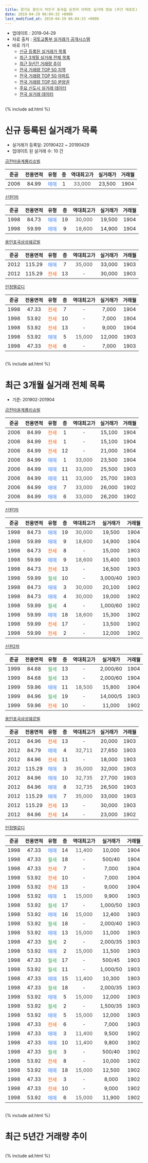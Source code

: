 ```yaml
---
title: 경기도 용인시 처인구 포곡읍 둔전리 아파트 실거래 정보 (주간 레포트)
date: 2019-04-29 06:04:33 +0900
last_modified_at: 2019-04-29 06:04:33 +0900
---
```


* 업데이트 : 2019-04-29
* 자료 출처 : [국토교통부 실거래가 공개시스템](http://rt.molit.go.kr)
* 바로 가기
    * [신규 등록된 실거래가 목록](#신규-등록된-실거래가-목록)
    * [최근 3개월 실거래 전체 목록](#최근-3개월-실거래-전체-목록)
    * [최근 5년간 거래량 추이](#최근-5년간-거래량-추이)
    * [전국 거래량 TOP 50 지역](https://inasie.github.io/apt-trade-info/최근-3개월-전국에서-가장-거래가-많이-발생한-지역)
    * [전국 거래량 TOP 50 아파트](https://inasie.github.io/apt-trade-info/최근-3개월-전국에서-가장-거래가-많이-발생한-아파트)
    * [전국 거래량 TOP 50 분양권](https://inasie.github.io/apt-trade-info/최근-3개월-전국에서-가장-거래가-많이-발생한-분양권)
    * [주요 신도시 실거래 데이터](https://inasie.github.io/apt-trade-info/주요-신도시)
    * [전국 실거래 데이터](https://inasie.github.io/apt-trade-info/전국)
<br>
{% include ad.html %}
<br>

# 신규 등록된 실거래가 목록
* 실거래가 등록일: 20190422 ~ 20190429
* 업데이트 된 실거래 수: 10 건


[금전마을계룡리슈빌](https://search.naver.com/search.naver?query=%EA%B2%BD%EA%B8%B0%EB%8F%84+%EC%9A%A9%EC%9D%B8%EC%8B%9C+%EC%B2%98%EC%9D%B8%EA%B5%AC+%ED%8F%AC%EA%B3%A1%EC%9D%8D+%EB%91%94%EC%A0%84%EB%A6%AC+%EA%B8%88%EC%A0%84%EB%A7%88%EC%9D%84%EA%B3%84%EB%A3%A1%EB%A6%AC%EC%8A%88%EB%B9%8C)

|준공|전용면적|유형|층|역대최고가|실거래가|거래월|
|:---:|:---:|:---:|:---:|:---:|:---:|:---:|
|2006|84.99|<span style="color:#4285f3">매매</span>|1|<span style="color:#444444">33,000</span>|23,500|1904|

[신원1차](https://search.naver.com/search.naver?query=%EA%B2%BD%EA%B8%B0%EB%8F%84+%EC%9A%A9%EC%9D%B8%EC%8B%9C+%EC%B2%98%EC%9D%B8%EA%B5%AC+%ED%8F%AC%EA%B3%A1%EC%9D%8D+%EB%91%94%EC%A0%84%EB%A6%AC+%EC%8B%A0%EC%9B%901%EC%B0%A8)

|준공|전용면적|유형|층|역대최고가|실거래가|거래월|
|:---:|:---:|:---:|:---:|:---:|:---:|:---:|
|1998|84.73|<span style="color:#4285f3">매매</span>|19|<span style="color:#444444">30,000</span>|19,500|1904|
|1998|59.99|<span style="color:#4285f3">매매</span>|9|<span style="color:#444444">18,600</span>|14,900|1904|

[용인포곡삼성쉐르빌](https://search.naver.com/search.naver?query=%EA%B2%BD%EA%B8%B0%EB%8F%84+%EC%9A%A9%EC%9D%B8%EC%8B%9C+%EC%B2%98%EC%9D%B8%EA%B5%AC+%ED%8F%AC%EA%B3%A1%EC%9D%8D+%EB%91%94%EC%A0%84%EB%A6%AC+%EC%9A%A9%EC%9D%B8%ED%8F%AC%EA%B3%A1%EC%82%BC%EC%84%B1%EC%89%90%EB%A5%B4%EB%B9%8C)

|준공|전용면적|유형|층|역대최고가|실거래가|거래월|
|:---:|:---:|:---:|:---:|:---:|:---:|:---:|
|2012|115.29|<span style="color:#4285f3">매매</span>|7|<span style="color:#444444">35,000</span>|33,000|1903|
|2012|115.29|<span style="color:#ff5a00">전세</span>|13|<span style="color:#444444">-</span>|30,000|1903|

[인정멜로디](https://search.naver.com/search.naver?query=%EA%B2%BD%EA%B8%B0%EB%8F%84+%EC%9A%A9%EC%9D%B8%EC%8B%9C+%EC%B2%98%EC%9D%B8%EA%B5%AC+%ED%8F%AC%EA%B3%A1%EC%9D%8D+%EB%91%94%EC%A0%84%EB%A6%AC+%EC%9D%B8%EC%A0%95%EB%A9%9C%EB%A1%9C%EB%94%94)

|준공|전용면적|유형|층|역대최고가|실거래가|거래월|
|:---:|:---:|:---:|:---:|:---:|:---:|:---:|
|1998|47.33|<span style="color:#ff5a00">전세</span>|7|<span style="color:#444444">-</span>|7,000|1904|
|1998|53.92|<span style="color:#ff5a00">전세</span>|10|<span style="color:#444444">-</span>|7,000|1904|
|1998|53.92|<span style="color:#ff5a00">전세</span>|13|<span style="color:#444444">-</span>|9,000|1904|
|1998|53.92|<span style="color:#4285f3">매매</span>|5|<span style="color:#444444">15,000</span>|12,000|1903|
|1998|47.33|<span style="color:#ff5a00">전세</span>|6|<span style="color:#444444">-</span>|7,000|1903|


<br>
{% include ad.html %}
<br>

# 최근 3개월 실거래 전체 목록
* 기준: 201902-201904


[금전마을계룡리슈빌](https://search.naver.com/search.naver?query=%EA%B2%BD%EA%B8%B0%EB%8F%84+%EC%9A%A9%EC%9D%B8%EC%8B%9C+%EC%B2%98%EC%9D%B8%EA%B5%AC+%ED%8F%AC%EA%B3%A1%EC%9D%8D+%EB%91%94%EC%A0%84%EB%A6%AC+%EA%B8%88%EC%A0%84%EB%A7%88%EC%9D%84%EA%B3%84%EB%A3%A1%EB%A6%AC%EC%8A%88%EB%B9%8C)

|준공|전용면적|유형|층|역대최고가|실거래가|거래월|
|:---:|:---:|:---:|:---:|:---:|:---:|:---:|
|2006|84.99|<span style="color:#ff5a00">전세</span>|1|<span style="color:#444444">-</span>|15,100|1904|
|2006|84.99|<span style="color:#ff5a00">전세</span>|1|<span style="color:#444444">-</span>|15,100|1904|
|2006|84.99|<span style="color:#ff5a00">전세</span>|12|<span style="color:#444444">-</span>|21,000|1904|
|2006|84.99|<span style="color:#4285f3">매매</span>|1|<span style="color:#444444">33,000</span>|23,500|1904|
|2006|84.99|<span style="color:#4285f3">매매</span>|11|<span style="color:#444444">33,000</span>|25,500|1903|
|2006|84.99|<span style="color:#4285f3">매매</span>|11|<span style="color:#444444">33,000</span>|25,700|1903|
|2006|84.99|<span style="color:#4285f3">매매</span>|7|<span style="color:#444444">33,000</span>|26,000|1902|
|2006|84.99|<span style="color:#4285f3">매매</span>|6|<span style="color:#444444">33,000</span>|26,200|1902|

[신원1차](https://search.naver.com/search.naver?query=%EA%B2%BD%EA%B8%B0%EB%8F%84+%EC%9A%A9%EC%9D%B8%EC%8B%9C+%EC%B2%98%EC%9D%B8%EA%B5%AC+%ED%8F%AC%EA%B3%A1%EC%9D%8D+%EB%91%94%EC%A0%84%EB%A6%AC+%EC%8B%A0%EC%9B%901%EC%B0%A8)

|준공|전용면적|유형|층|역대최고가|실거래가|거래월|
|:---:|:---:|:---:|:---:|:---:|:---:|:---:|
|1998|84.73|<span style="color:#4285f3">매매</span>|19|<span style="color:#444444">30,000</span>|19,500|1904|
|1998|59.99|<span style="color:#4285f3">매매</span>|9|<span style="color:#444444">18,600</span>|14,900|1904|
|1998|84.73|<span style="color:#ff5a00">전세</span>|8|<span style="color:#444444">-</span>|15,000|1903|
|1998|59.99|<span style="color:#4285f3">매매</span>|9|<span style="color:#444444">18,600</span>|15,400|1903|
|1998|84.73|<span style="color:#ff5a00">전세</span>|13|<span style="color:#444444">-</span>|16,500|1903|
|1998|59.99|<span style="color:#34a853">월세</span>|10|<span style="color:#444444">-</span>|3,000/40|1903|
|1998|84.73|<span style="color:#4285f3">매매</span>|3|<span style="color:#444444">30,000</span>|20,100|1902|
|1998|84.73|<span style="color:#4285f3">매매</span>|4|<span style="color:#444444">30,000</span>|19,000|1902|
|1998|59.99|<span style="color:#34a853">월세</span>|4|<span style="color:#444444">-</span>|1,000/60|1902|
|1998|59.99|<span style="color:#4285f3">매매</span>|18|<span style="color:#444444">18,600</span>|15,300|1902|
|1998|59.99|<span style="color:#ff5a00">전세</span>|17|<span style="color:#444444">-</span>|13,500|1902|
|1998|59.99|<span style="color:#ff5a00">전세</span>|2|<span style="color:#444444">-</span>|12,000|1902|

[신원2차](https://search.naver.com/search.naver?query=%EA%B2%BD%EA%B8%B0%EB%8F%84+%EC%9A%A9%EC%9D%B8%EC%8B%9C+%EC%B2%98%EC%9D%B8%EA%B5%AC+%ED%8F%AC%EA%B3%A1%EC%9D%8D+%EB%91%94%EC%A0%84%EB%A6%AC+%EC%8B%A0%EC%9B%902%EC%B0%A8)

|준공|전용면적|유형|층|역대최고가|실거래가|거래월|
|:---:|:---:|:---:|:---:|:---:|:---:|:---:|
|1999|84.68|<span style="color:#34a853">월세</span>|13|<span style="color:#444444">-</span>|2,000/60|1904|
|1999|84.68|<span style="color:#34a853">월세</span>|13|<span style="color:#444444">-</span>|2,000/60|1904|
|1999|59.96|<span style="color:#4285f3">매매</span>|11|<span style="color:#444444">18,500</span>|15,800|1904|
|1999|84.96|<span style="color:#34a853">월세</span>|19|<span style="color:#444444">-</span>|14,000/5|1903|
|1999|59.96|<span style="color:#ff5a00">전세</span>|10|<span style="color:#444444">-</span>|11,000|1902|

[용인포곡삼성쉐르빌](https://search.naver.com/search.naver?query=%EA%B2%BD%EA%B8%B0%EB%8F%84+%EC%9A%A9%EC%9D%B8%EC%8B%9C+%EC%B2%98%EC%9D%B8%EA%B5%AC+%ED%8F%AC%EA%B3%A1%EC%9D%8D+%EB%91%94%EC%A0%84%EB%A6%AC+%EC%9A%A9%EC%9D%B8%ED%8F%AC%EA%B3%A1%EC%82%BC%EC%84%B1%EC%89%90%EB%A5%B4%EB%B9%8C)

|준공|전용면적|유형|층|역대최고가|실거래가|거래월|
|:---:|:---:|:---:|:---:|:---:|:---:|:---:|
|2012|84.96|<span style="color:#ff5a00">전세</span>|13|<span style="color:#444444">-</span>|20,000|1903|
|2012|84.79|<span style="color:#4285f3">매매</span>|4|<span style="color:#444444">32,711</span>|27,650|1903|
|2012|84.96|<span style="color:#ff5a00">전세</span>|11|<span style="color:#444444">-</span>|18,000|1903|
|2012|115.29|<span style="color:#4285f3">매매</span>|3|<span style="color:#444444">35,000</span>|32,000|1903|
|2012|84.96|<span style="color:#4285f3">매매</span>|10|<span style="color:#444444">32,735</span>|27,700|1903|
|2012|84.96|<span style="color:#4285f3">매매</span>|8|<span style="color:#444444">32,735</span>|26,500|1903|
|2012|115.29|<span style="color:#4285f3">매매</span>|7|<span style="color:#444444">35,000</span>|33,000|1903|
|2012|115.29|<span style="color:#ff5a00">전세</span>|13|<span style="color:#444444">-</span>|30,000|1903|
|2012|84.96|<span style="color:#ff5a00">전세</span>|14|<span style="color:#444444">-</span>|23,000|1902|

[인정멜로디](https://search.naver.com/search.naver?query=%EA%B2%BD%EA%B8%B0%EB%8F%84+%EC%9A%A9%EC%9D%B8%EC%8B%9C+%EC%B2%98%EC%9D%B8%EA%B5%AC+%ED%8F%AC%EA%B3%A1%EC%9D%8D+%EB%91%94%EC%A0%84%EB%A6%AC+%EC%9D%B8%EC%A0%95%EB%A9%9C%EB%A1%9C%EB%94%94)

|준공|전용면적|유형|층|역대최고가|실거래가|거래월|
|:---:|:---:|:---:|:---:|:---:|:---:|:---:|
|1998|47.33|<span style="color:#4285f3">매매</span>|14|<span style="color:#444444">11,400</span>|10,000|1904|
|1998|47.33|<span style="color:#34a853">월세</span>|18|<span style="color:#444444">-</span>|500/40|1904|
|1998|47.33|<span style="color:#ff5a00">전세</span>|7|<span style="color:#444444">-</span>|7,000|1904|
|1998|53.92|<span style="color:#ff5a00">전세</span>|10|<span style="color:#444444">-</span>|7,000|1904|
|1998|53.92|<span style="color:#ff5a00">전세</span>|13|<span style="color:#444444">-</span>|9,000|1904|
|1998|53.92|<span style="color:#4285f3">매매</span>|1|<span style="color:#444444">15,000</span>|9,900|1903|
|1998|53.92|<span style="color:#34a853">월세</span>|17|<span style="color:#444444">-</span>|1,000/50|1903|
|1998|53.92|<span style="color:#4285f3">매매</span>|16|<span style="color:#444444">15,000</span>|12,400|1903|
|1998|53.92|<span style="color:#34a853">월세</span>|18|<span style="color:#444444">-</span>|2,000/40|1903|
|1998|53.92|<span style="color:#4285f3">매매</span>|13|<span style="color:#444444">15,000</span>|11,000|1903|
|1998|47.33|<span style="color:#34a853">월세</span>|2|<span style="color:#444444">-</span>|2,000/35|1903|
|1998|53.92|<span style="color:#4285f3">매매</span>|2|<span style="color:#444444">15,000</span>|11,500|1903|
|1998|47.33|<span style="color:#34a853">월세</span>|17|<span style="color:#444444">-</span>|500/45|1903|
|1998|53.92|<span style="color:#34a853">월세</span>|11|<span style="color:#444444">-</span>|1,000/50|1903|
|1998|47.33|<span style="color:#4285f3">매매</span>|15|<span style="color:#444444">11,400</span>|10,300|1903|
|1998|47.33|<span style="color:#34a853">월세</span>|18|<span style="color:#444444">-</span>|2,000/35|1903|
|1998|53.92|<span style="color:#4285f3">매매</span>|5|<span style="color:#444444">15,000</span>|12,000|1903|
|1998|53.92|<span style="color:#34a853">월세</span>|2|<span style="color:#444444">-</span>|1,500/35|1903|
|1998|53.92|<span style="color:#4285f3">매매</span>|5|<span style="color:#444444">15,000</span>|12,000|1903|
|1998|47.33|<span style="color:#ff5a00">전세</span>|6|<span style="color:#444444">-</span>|7,000|1903|
|1998|47.33|<span style="color:#4285f3">매매</span>|3|<span style="color:#444444">11,400</span>|9,500|1902|
|1998|47.33|<span style="color:#4285f3">매매</span>|10|<span style="color:#444444">11,400</span>|9,800|1902|
|1998|47.33|<span style="color:#34a853">월세</span>|3|<span style="color:#444444">-</span>|500/40|1902|
|1998|53.92|<span style="color:#ff5a00">전세</span>|8|<span style="color:#444444">-</span>|10,000|1902|
|1998|53.92|<span style="color:#4285f3">매매</span>|18|<span style="color:#444444">15,000</span>|12,500|1902|
|1998|47.33|<span style="color:#ff5a00">전세</span>|3|<span style="color:#444444">-</span>|8,000|1902|
|1998|47.33|<span style="color:#ff5a00">전세</span>|10|<span style="color:#444444">-</span>|9,000|1902|
|1998|53.92|<span style="color:#4285f3">매매</span>|6|<span style="color:#444444">15,000</span>|11,900|1902|


<br>
{% include ad.html %}
<br>

# 최근 5년간 거래량 추이


<div style="width:100%;">
    <canvas id="deal_progress" height="200"></canvas>
</div>

<script>
new Chart(document.getElementById("deal_progress"), {
    type: 'line',
    data: {
        labels: ['201404','201405','201406','201407','201408','201409','201410','201411','201412','201501','201502','201503','201504','201505','201506','201507','201508','201509','201510','201511','201512','201601','201602','201603','201604','201605','201606','201607','201608','201609','201610','201611','201612','201701','201702','201703','201704','201705','201706','201707','201708','201709','201710','201711','201712','201801','201802','201803','201804','201805','201806','201807','201808','201809','201810','201811','201812','201901','201902','201903','201904'],
        datasets: [{
            label: '매매',
            pointRadius: 1,
            data: [24, 22, 16, 23, 24, 23, 20, 19, 15, 19, 19, 42, 27, 18, 28, 19, 16, 18, 14, 16, 11, 15, 13, 27, 22, 11, 15, 29, 7, 18, 21, 15, 9, 16, 15, 17, 16, 11, 15, 13, 15, 23, 13, 10, 12, 10, 11, 19, 11, 9, 12, 16, 20, 13, 14, 9, 5, 12, 9, 15, 5],
            borderColor: "rgba(255, 201, 14, 1)",
            backgroundColor: "rgba(255, 201, 14, 0.5)",
            fill: false,
            lineTension: 0
        },{
            label: '전월세',
            pointRadius: 1,
            data: [24, 16, 19, 16, 14, 16, 16, 23, 13, 16, 19, 26, 12, 10, 10, 16, 9, 12, 21, 10, 21, 16, 11, 10, 15, 17, 15, 16, 12, 23, 16, 14, 8, 18, 17, 14, 12, 10, 12, 11, 10, 14, 9, 20, 16, 18, 9, 15, 13, 11, 12, 16, 9, 21, 8, 16, 11, 16, 9, 15, 9],
            borderColor: "rgba(0, 141, 185, 1)",
            backgroundColor: "rgba(0, 141, 185, 0.5)",
            fill: false,
            lineTension: 0
        }
        ]
    },
    options: {
        responsive: true,
        title: {
            display: false
        },
        tooltips: {
            mode: 'index',
            intersect: false
        },
        hover: {
            mode: 'nearest',
            intersect: true
        },
        scales: {
            xAxes: [{
                display: true,
                scaleLabel: {
                    display: true,
                    labelString: '년/월'
                }
            }],
            yAxes: [{
                display: true,
                ticks: {
                    suggestedMin: 0,
                },
                scaleLabel: {
                    display: true,
                    labelString: '실거래 수'
                }
            }]
        }
    }
});

</script>


<br>
{% include ad.html %}
<br>

